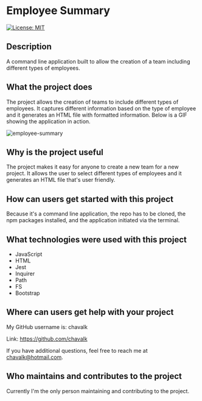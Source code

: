 # Employee Summary

[![License: MIT](https://img.shields.io/badge/License-MIT-yellow.svg)](https://opensource.org/licenses/MIT)

## Description

A command line application built to allow the creation of a team including different types of employees.

## What the project does

The project allows the creation of teams to include different types of employees. It captures different information based on the type of employee and it generates an HTML file with formatted information. Below is a GIF showing the application in action.

![employee-summary](./images/employee-summary.gif)

## Why is the project useful

The project makes it easy for anyone to create a new team for a new project. It allows the user to select different types of employees and it generates an HTML file that's user friendly.

## How can users get started with this project

Because it's a command line application, the repo has to be cloned, the npm packages installed, and the application initiated via the terminal.

## What technologies were used with this project

* JavaScript
* HTML
* Jest
* Inquirer
* Path
* FS
* Bootstrap

## Where can users get help with your project

My GitHub username is: chavalk

Link: https://github.com/chavalk

If you have additional questions, feel free to reach me at chavalk@hotmail.com.

## Who maintains and contributes to the project

Currently I'm the only person maintaining and contributing to the project.